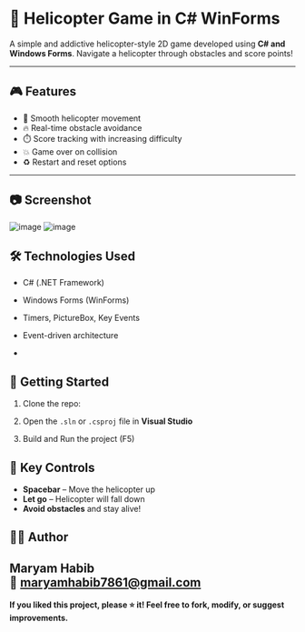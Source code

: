 # 🚁 Helicopter Game in C# WinForms

A simple and addictive helicopter-style 2D game developed using **C# and Windows Forms**. Navigate a helicopter through obstacles and score points!

---

## 🎮 Features

- 🚁 Smooth helicopter movement
- 🔥 Real-time obstacle avoidance
- ⏱️ Score tracking with increasing difficulty
- 💥 Game over on collision
- ♻️ Restart and reset options

---

## 📷 Screenshot
![image](https://github.com/user-attachments/assets/b644b493-3668-4e6c-8e42-2a0ad1f41e5d)
![image](https://github.com/user-attachments/assets/76ade608-6bda-41d8-9e30-456743235bac)



## 🛠️ Technologies Used

- C# (.NET Framework)
- Windows Forms (WinForms)
- Timers, PictureBox, Key Events
- Event-driven architecture

- 
## 🚀 Getting Started

1. Clone the repo:

2. Open the `.sln` or `.csproj` file in **Visual Studio**

3. Build and Run the project (F5)

## 🔑 Key Controls

- **Spacebar** – Move the helicopter up
- **Let go** – Helicopter will fall down
- **Avoid obstacles** and stay alive!

## 🙋‍♀️ Author

**Maryam Habib**  
📧 maryamhabib7861@gmail.com  
---

**If you liked this project, please ⭐ it! Feel free to fork, modify, or suggest improvements.**

